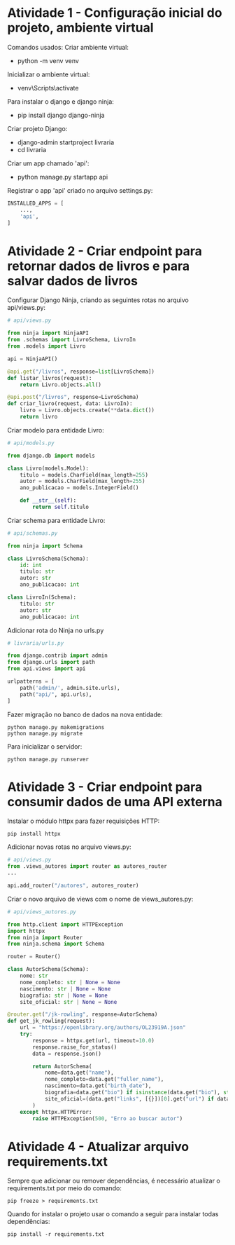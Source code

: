 # Atividade 1 - Configuração inicial do projeto, ambiente virtual

Comandos usados:
Criar ambiente virtual:
- python -m venv venv

Inicializar o ambiente virtual:
- venv\Scripts\activate

Para instalar o django e django ninja:
- pip install django django-ninja

Criar projeto Django:
- django-admin startproject livraria
- cd livraria

Criar um app chamado 'api':
- python manage.py startapp api

Registrar o app 'api' criado no arquivo settings.py:
```python
INSTALLED_APPS = [
    ...,
    'api',
]
```
# Atividade 2 - Criar endpoint para retornar dados de livros e para salvar dados de livros

Configurar Django Ninja, criando as seguintes rotas no arquivo api/views.py:
```python
# api/views.py

from ninja import NinjaAPI
from .schemas import LivroSchema, LivroIn
from .models import Livro

api = NinjaAPI()

@api.get("/livros", response=list[LivroSchema])
def listar_livros(request):
    return Livro.objects.all()

@api.post("/livros", response=LivroSchema)
def criar_livro(request, data: LivroIn):
    livro = Livro.objects.create(**data.dict())
    return livro
```

Criar modelo para entidade Livro:
```python
# api/models.py

from django.db import models

class Livro(models.Model):
    titulo = models.CharField(max_length=255)
    autor = models.CharField(max_length=255)
    ano_publicacao = models.IntegerField()

    def __str__(self):
        return self.titulo
```

Criar schema para entidade Livro:
```python
# api/schemas.py

from ninja import Schema

class LivroSchema(Schema):
    id: int
    titulo: str
    autor: str
    ano_publicacao: int

class LivroIn(Schema):
    titulo: str
    autor: str
    ano_publicacao: int
```

Adicionar rota do Ninja no urls.py
```python
# livraria/urls.py

from django.contrib import admin
from django.urls import path
from api.views import api

urlpatterns = [
    path('admin/', admin.site.urls),
    path("api/", api.urls),
]
```

Fazer migração no banco de dados na nova entidade:
```
python manage.py makemigrations
python manage.py migrate
```

Para inicializar o servidor:
```
python manage.py runserver
```

# Atividade 3 - Criar endpoint para consumir dados de uma API externa

Instalar o módulo httpx para fazer requisições HTTP:
```
pip install httpx
```

Adicionar novas rotas no arquivo views.py:
```python
# api/views.py
from .views_autores import router as autores_router
...

api.add_router("/autores", autores_router)
```

Criar o novo arquivo de views com o nome de views_autores.py:
```python
# api/views_autores.py

from http.client import HTTPException
import httpx
from ninja import Router
from ninja.schema import Schema

router = Router()

class AutorSchema(Schema):
    nome: str
    nome_completo: str | None = None
    nascimento: str | None = None
    biografia: str | None = None
    site_oficial: str | None = None

@router.get("/jk-rowling", response=AutorSchema)
def get_jk_rowling(request):
    url = "https://openlibrary.org/authors/OL23919A.json"
    try:
        response = httpx.get(url, timeout=10.0)
        response.raise_for_status()
        data = response.json()

        return AutorSchema(
            nome=data.get("name"),
            nome_completo=data.get("fuller_name"),
            nascimento=data.get("birth_date"),
            biografia=data.get("bio") if isinstance(data.get("bio"), str) else data.get("bio", {}).get("value"),
            site_oficial=(data.get("links", [{}])[0].get("url") if data.get("links") else None),
        )
    except httpx.HTTPError:
        raise HTTPException(500, "Erro ao buscar autor")

```

# Atividade 4 - Atualizar arquivo requirements.txt
Sempre que adicionar ou remover dependências, é necessário atualizar o requirements.txt por meio do comando:
```
pip freeze > requirements.txt
```

Quando for instalar o projeto usar o comando a seguir para instalar todas dependências:
```
pip install -r requirements.txt
```